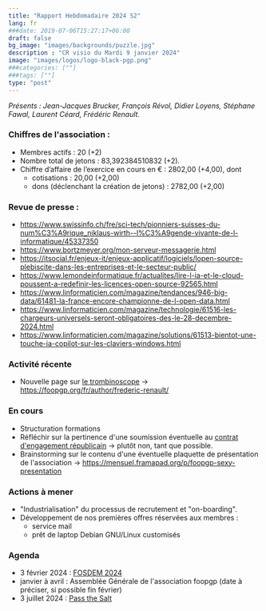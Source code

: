 ```yaml
---
title: "Rapport Hebdomadaire 2024 S2"
lang: fr
###date: 2019-07-06T15:27:17+06:00
draft: false
bg_image: "images/backgrounds/puzzle.jpg"
description : "CR visio du Mardi 9 janvier 2024"
image: "images/logos/logo-black-pgp.png"
###categories: [""]
###tags: [""]
type: "post"
---
```


*Présents : Jean-Jacques Brucker, François Révol, Didier Loyens, Stéphane Fawal,
Laurent Céard, Frédéric Renault.*


### Chiffres de l'association :

* Membres actifs : 20 (+2)
* Nombre total de jetons : 83,392384510832 (+2).
* Chiffre d’affaire de l’exercice en cours en € : 2802,00 (+4,00), dont
  * cotisations : 20,00 (+2,00)
  * dons (déclenchant la création de jetons) : 2782,00 (+2,00)


### Revue de presse :

* https://www.swissinfo.ch/fre/sci-tech/pionniers-suisses-du-num%C3%A9rique_niklaus-wirth--l%C3%A9gende-vivante-de-l-informatique/45337350
* https://www.bortzmeyer.org/mon-serveur-messagerie.html
* https://itsocial.fr/enjeux-it/enjeux-applicatif/logiciels/lopen-source-plebiscite-dans-les-entreprises-et-le-secteur-public/
* https://www.lemondeinformatique.fr/actualites/lire-l-ia-et-le-cloud-poussent-a-redefinir-les-licences-open-source-92565.html
* https://www.linformaticien.com/magazine/tendances/946-big-data/61481-la-france-encore-championne-de-l-open-data.html
* https://www.linformaticien.com/magazine/technologie/61516-les-chargeurs-universels-seront-obligatoires-des-le-28-decembre-2024.html
* https://www.linformaticien.com/magazine/solutions/61513-bientot-une-touche-ia-copilot-sur-les-claviers-windows.html

### Activité récente

* Nouvelle page sur [le trombinoscope](https://foopgp.org/fr/author/) -> https://foopgp.org/fr/author/frederic-renault/

### En cours

* Structuration formations
* Réfléchir sur la pertinence d'une soumission éventuelle au [contrat d'engagement républicain](https://www.associations.gouv.fr/le-contrat-d-engagement-republicain-le-guide-pratique.html)
-> plutôt non, tant que possible.
* Brainstorming sur le contenu d'une éventuelle plaquette de présentation de l'association -> https://mensuel.framapad.org/p/foopgp-sexy-presentation

### Actions à mener

* "Industrialisation" du processus de recrutement et "on-boarding".
* Développement de nos premières offres réservées aux membres :
  * service mail
  * prêt de laptop Debian GNU/Linux customisés

### Agenda

* 3 février 2024 : [FOSDEM 2024](https://fosdem.org/2024/)
* janvier à avril : Assemblée Générale de l'association foopgp (date à préciser, si possible fin février)
* 3 juillet 2024 : [Pass the Salt](https://2024.pass-the-salt.org)
